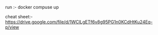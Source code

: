 

run :- docker compuse up 

cheat sheet:- https://drive.google.com/file/d/1WClLgETf6v8g95PG1n0KCdHtKu24Eq-p/view